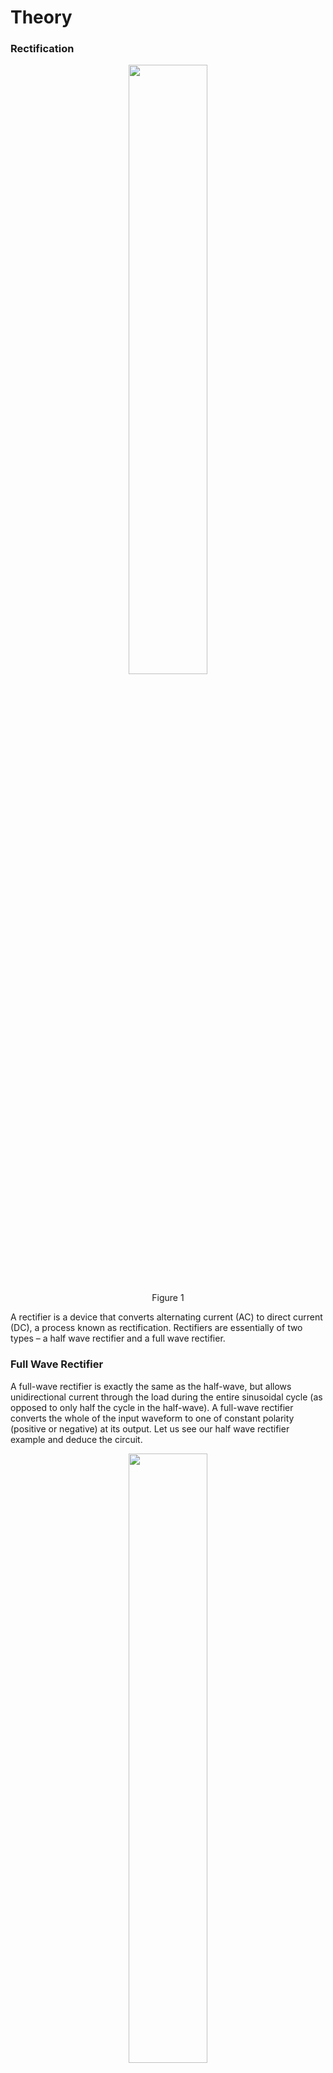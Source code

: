 # Theory


### Rectification


<div align="center">
<img src="images/rectifier.png" width="50%">
<p>Figure 1  </p>
</div>
A rectifier is a device that converts alternating current (AC) to direct current (DC), a process known as rectification. Rectifiers are essentially of two types – a half wave rectifier and a full wave rectifier.

### Full Wave Rectifier

A full-wave rectifier is exactly the same as the half-wave, but allows unidirectional current through the load during the entire sinusoidal cycle (as opposed to only half the cycle in the half-wave). A full-wave rectifier converts the whole of the input waveform to one of constant polarity (positive or negative) at its output. Let us see our half wave rectifier example and deduce the circuit.


<div align="center">
<img src="images/fullwavrec.png" width="50%">
<p>Figure 2  </p>
</div>
For a half wave Rectifier this is what we have observed


<div align="center">
<img src="images/fullwavrcshft.png" width="50%">
<p>Figure 3  </p>
</div>

If we change the phase of the input waveform by 180 degrees
<div align="center">
<img src="images/fullwavshft1rc.png" width="50%">
<p>Figure 4  </p>
</div>

Now if we add these two circuits, we would get


<div align="center">
<img src="images/fullwavcmbrc.png" width="50%">
<p>Figure 5  </p>
</div>

### Full Wave Rectifier - Circuit

So, we have seen that this rectifier circuit consists of two sources which have a phase difference along with two diodes. When V1 is positive, V2 is negative. Hence the top diode(D1) will be a short and the bottom diode(D2) will be an open. On the other hand, when V1 is negative, V2 is positive. Hence the bottom diode(D2) will be on and the top diode(D1) will be an open circuit.


<div align="center">
<img src="images/fullwavreccrt.png" width="50%">
<p>Figure 6  </p>
</div>

### Full Wave Rectifier – Waveforms

<div align="center">
<img src="images/fullwavg1.png" width="50%">
<p>Figure 7  </p>
</div>

<div align="center">
<img src="images/fullwavg2.png" width="50%">
<p>Figure 8  </p>
</div>
<div align="center">
<img src="images/fullwavg3.png" width="50%">
<p>Figure 9  </p>
</div>

The resulting waveform of the schematic is shown above. This configuration is rarely used because sometimes it may be impractical to obtain two voltage sources and it is difficult to SYNC the sources. Let us see how a single source can be used.

### Full Wave Rectifier – Center Tapped Transformer

A Full-Wave Rectifier can be constructed using Center-Tapped transformer – which give us two shifted sinusoids so that exactly one of the waveforms is positive at one time and two diodes. As compared to the half wave rectifier we use two diodes instead of one, one of the two diodes remains in conduction in both of the half cycles. At any point in time, only one of the diodes is forward biased. This allows for continuous conduction through load.

<div align="center">
<img src="images/fullr8.png" width="30%">
<p>Figure 10  </p>
</div>

<div align="center">
<img src="images/fullr9.png" width="30%">
<p>Figure 11  </p>
</div>

$$\frac{N_p}{N_s} =\frac{V_p}{V_s}= \frac{1}{2}$$

$$V_S=2V_I$$

### Center Tapped Transformer – Positive cycle
<div align="center">
<img src="images/cntrwvp.png" width="50%">
<p>Figure 12  </p>
</div>

For Positive Cycle D1 is Forward Biased and D2 is Reverse Biased

$$V_I−V_O=0$$

$$⇒V_O=V_I$$

### Center Tapped Transformer– Negative cycle

<div align="center">
<img src="images/cntrwvn.png" width="50%">
<p>Figure 13  </p>
</div>
For Negative Cycle D1 is Reversed Biased and D2 is Forward Biased

$$V_I−V_O=0$$

$$⇒V_O=V_I$$

### Bridge Rectifier

Bridge rectifier uses 4 rectifying diodes connected in a "bridged" configuration to produce the desired output but does not require a special centre tapped transformer, thereby reducing its size and cost. The single secondary winding is connected to one side of the diode bridge network and the load to the other side as shown below.

<div align="center">
<img src="images/fullwaverecbridgeckt.png" width="50%">
<p>Figure 14  </p>
</div>



### Bridge Rectifier – Positive Half Cycle

During the positive half cycle of the supply diodes D1 and D2 conduct in series while diodes D3 and D4 are reverse biased (ideally they can be replaced with open circuits) and the current flows through the load as shown below.


<div align="center">
<img src="images/fullwvrp.png" width="50%">
<p>Figure 15  </p>
</div>

For Positive Half Cycle D1 and D2 is Forward Biased and D3 and D4 is Reverse Biased.

$$V_I−V_O=0$$

$$⇒V_O=V_I$$

$$V_O=V_I−2×V_b$$

$$V_O=V_I−2×V_b−2×I_{rd}$$

where,
$$V_I$$ is the input voltage,
$$V_b$$ is barrier potential,
rd is diode resistance

### Bridge Rectifier – Negative Half Cycle

During the negative half cycle of the supply, diodes D3 and D4 conduct in series, but diodes D1 and D2 switch of as they are now reverse biased. The current flowing through the load is the same direction as before.
<div align="center">
<img src="images/fullwvrn.png" width="50%">
<p>Figure 16  </p>
</div>
For Negative Half Cycle D1 and D2 is Reverse Biased and D3 and D4 is Forward Biased.

$$V_I−V_O=0$$

$$⇒V_O=V_I$$


### Average DC Load Voltage

$$V_O=V_m×sinwt$$ for $$0≤wt≤π$$

$$V_{av}=V_{dc}=\frac{2V_m}{π}$$

### Average Load Current

$$I_{av}=\frac{V_{av}}{R}=\frac{2×V_m}{π×R}$$

$$I_{av}=\frac{2×I_m}{R}$$

### RMS Load Current

$$I=I_m×sinwt$$ for $$0≤wt≤π$$

$$I_{rms}=\frac{I_m}{\sqrt{2}}$$

### RMS Load Voltage
$$V_{rms}=I_{rms}×R=\frac{I_m}{\sqrt{2}}×R$$

$$V_{rms}=\frac{V_m}{\sqrt{2}}$$

**Form factor:** It is defined as the ratio of rms load voltage and average load voltage.

$$F.F=\frac{V_{rms}}{V_{av}}$$

$$F.F=\frac{\frac{V_m}{\sqrt{2}}}{\frac{(2×V_m)}{π}}=\frac{π}{2\sqrt{2}}=1.11$$

$$F.F \geq 1$$

### Ripple Factor

$$\gamma= \sqrt ({F.F}^2-1 )\times 100\%$$

$$\gamma=\sqrt ({1.11}^2-1) \times 100\%=48.1\%$$

Efficiency:It is defined as ratio of dc power available at the load to the input ac power.

n%=$$\frac{P_{load}}{P_{in}$$×100%

$$n\%=\frac{(I_{dc}^2×R)}{(I_{rms}^2×R)}×100\%$$

$$n\%=\frac{\frac {4 \times I_{m}^2}{\pi^2}}{\frac{I_{m}^2}{2}}\times 100\%=\frac{8}{\pi^2}\times 100\% =81.13$$

### Peak Inverse Volatge

For rectifier applications, peak inverse voltage (PIV) or peak reverse voltage (PRV) is the maximum value of reverse voltage which occurs at the peak of the input cycle when the diode is reverse-biased.The portion of the sinusoidal waveform which repeats or duplicates itself is known as the cycle. The part of the cycle above the horizontal axis is called the positive half-cycle, the part of the cycle below the horizontal axis is called the negative half cycle. With reference to the amplitude of the cycle, the peak inverse voltage is specified as the maximum negative value of the sine-wave within a cycle's negative half cycle.

For Bridge Rectifier,
D1 and D2 is Forward Biased
D3 and D4 is Reverse Biased

$$V_m-V_O=0$$

$$\Rightarrow V_O=V_m$$

$$V_O+PIV=0$$

$$PIV=V_m$$

$$PIV \geq V_m$$

For Center Tapped Rectifier,
D2 is Forward Biased,
PIV at D1,

$$V_m−V_O=0$$
 

$$\Rightarrow V_O=V_m$$

$$V_O−PIV+V_m$$

$$⇒PIV=2V_m$$

$$PIV \geq 2Vm$$

### Note

An alternative representation of full-wave bridge rectifier circuit is easier both to remember and to comprehend. It's the exact same circuit, except all diodes are drawn in a horizontal attitude, all “pointing” the same direction.

<div align="center">
<img src="images/fullwvnew.png" width="50%">
<p>Figure 17  </p>
</div>

### Oscilloscope Tutorial

An oscilloscope displays a voltage waveform versus time and has the following components:
1. a screen to display a waveform,
2. input jacks for connecting the signal to be displayed,
3. dials to control how the signal will be displayed.


The screen is cathode ray tube found in most television sets where the face of the screen is divided up into a 2 dimensional grid (or axes or scale); In this experiment we consider 8x10 grid. The vertical grid is divided up into 8 (major) divisions and the horizontal grid is divided into 10 major divisions. To improve the precision, each of these divisions is further broken up into 5 minor divisions. The horizontal axis (X-axis) represents time and the vertical axis (Y-axis) represents voltage. The scope displays (also called a signal trace or trace) the input signal voltage along the vertical (or Y-axis) while an internally generated signal (called the horizontal sweep or sweep signal) is simultaneously produced along the X-axis creating a 2- dimensional time trace of the input signal.

<div align="center">
<img src="images/oscilloscope.png" width="50%">
<p>Figure 18  </p>
</div>

volts/div- This control lets you change how many volts are represented by each vertical increment of grid (vertical axis) on the screen. Basically, it allows you to zoom in and out along the y axis.

time/div- This control lets you change how much time is represented by each horizontal increment of the grid overlay on the screen. It allows you to zoom in and out along the x axis.

If volt/div is set to 1 volt which implies each mazor vertical division is 1 volt where as each minor vertical division is 0.2 volt. And time/div is set to 0.1ms/div which implies each maor horiontal division is 0.1ms. Voltage on the vertical scale is 1 volt/div multiply by (number of division). Time on the horizontalscale is 0.1msec multiply by (number of division). In the figure 19, 1 volt/div and amplitude of the input signal is 1 volt. Here 0.1mses/div, the frequency is 1 kHz and its period is 1 complete cycle in 1m sec.

<div align="center">
<img src="images/oscilloscope_1vd.png" width="50%">
<p>Figure 19  </p>
</div>

In the figure 20, if volt/div is set to 2volt/div, which implies each mazor division is 2 volt where as each minor division is 0.5volt.

<div align="center">
<img src="images/oscilloscope_2vd.png" width="50%">
<p>Figure 20  </p>
</div>

**Note:** Note: If you set the Volts/Div too low, you’ll clip the signal. Similarly, setting it too high, and you’ll won’t find the signal, i.e. the signal will b flat. ncreasing the Timebase will display more cycles of a periodic signal. Conversely, reducing the Timebase, fewer cycles will be displayed.

Virtual Oscilloscope Tutorial : [Oscilloscope Tutorial](http://vlabs.iitkgp.ac.in/be/exp7/content/Oscilloscope%20Tutorial_fullwave.pdf)

<script id="MathJax-script" async src="https://cdn.jsdelivr.net/npm/mathjax@3/es5/tex-mml-chtml.js"></script>